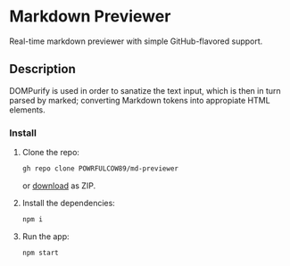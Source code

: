 # Markdown Previewer
Real-time markdown previewer with simple GitHub-flavored support.

## Description
DOMPurify is used in order to sanatize the text input, which is then in turn parsed by marked; converting Markdown tokens into appropiate HTML elements.

### Install

1. Clone the repo:

    ```sh
    gh repo clone POWRFULCOW89/md-previewer
    ```

    or [download](https://github.com/POWRFULCOW89/md-previewer/archive/refs/heads/main.zip) as ZIP. 

2. Install the dependencies:

    ```sh
    npm i 
    ```

3. Run the app:

    ```sh
    npm start
    ```
